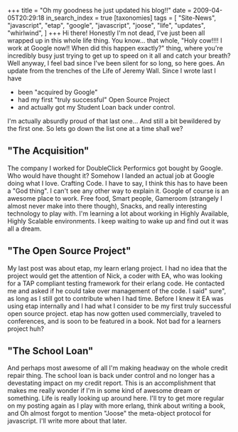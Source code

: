 +++
title = "Oh my goodness he just updated his blog!!"
date = 2009-04-05T20:29:18
in_search_index = true
[taxonomies]
tags = [ 
	"Site-News",
	"javascript",
	"etap",
	"google",
	"javascript",
	"joose",
	"life",
	"updates",
	"whirlwind",
]
+++
Hi there! Honestly I'm not dead, I've just been all wrapped up in this whole life thing. You know... that whole, "Holy cow!!!! I work at Google now!! When did this happen exactly?" thing, where you're incredibly busy just trying to get up to speed on it all and catch your breath? Well anyway, I feel bad since I've been silent for so long, so here goes. An update from the trenches of the Life of Jeremy Wall. Since I wrote last I have <ul> <li> been "acquired by Google"</li> <li> had my first "truly successful" Open Source Project</li> <li> and actually got my Student Loan back under control.</li> </ul> I'm actually absurdly proud of that last one... And still a bit bewildered by the first one. So lets go down the list one at a time shall we? <h2>"The Acquisition"</h2> The company I worked for DoubleClick Performics got bought by Google. Who would have thought it? Somehow I landed an actual job at Google doing what I love. Crafting Code. I have to say, I think this has to have been a "God thing". I can't see any other way to explain it. Google of course is an awesome place to work. Free food, Smart people, Gameroom (strangely I almost never make into there though), Snacks, and really interesting technology to play with. I'm learning a lot about working in Highly Available, Highly Scalable environments. I keep waiting to wake up and find out it was all a dream. <h2>"The Open Source Project"</h2> My last post was about etap, my learn erlang project. I had no idea that the project would get the attention of Nick, a coder with EA, who was looking for a TAP compliant testing framework for their erlang code. He contacted me and asked if he could take over management of the code. I said" sure", as long as I still got to contribute when I had time. Before I knew it EA was using etap internally and I had what I consider to be my first truly successful open source project. etap has now gotten used commercially, traveled to conferences, and is soon to be featured in a book. Not bad for a learners project huh? <h2>"The School Loan"</h2> And perhaps most awesome of all I'm making headway on the whole credit repair thing. The school loan is back under control and no longer has a devestating impact on my credit report. This is an accomplishment that makes me really wonder if I'm in some kind of awesome dream or something. Life is really looking up around here. I'll try to get more regular on my posting again as I play with more erlang, think about writing a book, and Oh almost forgot to mention "Joose" the meta-object protocol for javascript. I'll write more about that later.
